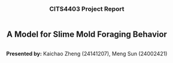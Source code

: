 <div style="display: flex; flex-direction: column; justify-content: center; align-items: center; height: 100vh;">
  <h3>CITS4403 Project Report</h3>
  <h2>A Model for Slime Mold Foraging Behavior</h1>
  <p><strong>Presented by:</strong> Kaichao Zheng (24141207), Meng Sun (24002421)</p>


</div>

# 1. Problem Statement

### Case Background

The slime mold *[Physarum polycephalum](https://en.wikipedia.org/wiki/Physarum_polycephalum)* is well-known in the field of graph theory. As a brainless single-cell organism, it has been found to be equipped with "judgemental and memory power" without any nervous system. At its smallest, *Physarum* can exist as microscopic cells, which actively swim about. These cells are attracted to each other, and when they swarm together, they can merge. The result is a single giant cell called a plasmodium, which can extend for meters [1]. The shortest path problem is a significant area in graph theory which focuses on finding the minimum weight path between two vertices. The slime mold was demonstrated to have genius in finding the shortest way to its food in a simplified laboratory environment. [The path-finding experiment of slime mold [2]](https://www.youtube.com/watch?v=czk4xgdhdY4) was originally conducted in 2006 by a Japanese research team led by [Atsushi Tero](https://en.wikipedia.org/wiki/Atsushi_Tero) from Hokkaido University's Graduate School of Science [3].

### Research Motivation

We modelled this slime mold foraging behaviour in a maze as our project because of several ideal experiment features. First, its field is based on the fundamental graph theory concepts we learnt. Next, all the elements in this real-world experiment can be abstracted as points in a two-dimensional world that is similar to the segregation model and the sugarscape model we learnt in Agent-Based Modelling. Then, the brainlessness of slime mold makes it feasible to simplify and replicate in a computer-simulated environment. Finally, the original mold-maze model is extensible if we break the maze wall and put more oats around the single mold. This is another topic in graph theory called single-source shortest path. One well-known solution for this problem is Dijkstra's algorithm which we can apply for future work.

### Suitability Evaluation for Agent-Based Modelling

<img src="https://i.gzn.jp/img/2016/12/26/slime-molds/cap00010_m.jpg" alt="img" style="zoom:67%;" />

Our initial mold-maze model was based on Tero's shortest path problem experiment in 2006. The basic elements of agent-based modelling have a one-to-one correspondence with the components of this model. Evidently, the agent in our model is slime mold, who live in this 2-D vitural world. Next, the environment is the maze, which constrains the path of mold foraging. Then, both agent and environment have their unique attributes. The mold possesses energy or age constraints as its agent attributes, while the maze has god-given oats as its environment attribute. Finally, there is a mechanism for agent-to-environment interaction, as the slime mold instinctively searches for food to survive.

### Complexity Factor Analysis

Although our model is a simplified mold-maze experiment, it does have the potential to simulate a more complex system. In a real-world scenario, there will be more factors that can influence the behaviour of slime mold:

* The real-world foraging logic of slime mold is much more intricate than our assumption. The slime mold shows two different strategies: 
* Slime mold has its preference among various foods, and can also be influenced by repellents like salt, coffee, or light [1]. We can set the weight of different items in a maze to influence the track mold foraging in our future work.
* Slime mold is capable of learning. If the sole food source is placed on an island connected by a bridge filled with repellents, the mold will repulse, take risks, overcome, and ultimately habituate environmental interferences [1]. We can update the maze generation algorithm to better simulate this island model in our future work.
* Multiple slime molds have been confirmed for their cooperative behaviours. In the same bridge-crossing experiment, slime molds can tranfer what they learnt by merging with each other. Due to the memory ability at the cellular level, those molds are able to transmit information to another cell body, which makes informed molds across the bridge more quickly than naive individuals [7].

### Model Application

<img src="D:\桌面\2.png" alt="2" style="zoom:50%;" />

Our extended mold-Petri dish model was built upon another real-world research in 2010–[the mold-inspired adaptive city network design[4]](https://www.youtube.com/watch?v=GwKuFREOgmo&embeds_referring_euri=https%3A%2F%2Fgigazine.net%2F&source_ve_path=OTY3MTQ). This application was conceived by [Atsushi Tero](https://en.wikipedia.org/wiki/Atsushi_Tero) either. The single slime mold in this experiment ultimately drew a network on a wall-less Petri dish that closely resembles the Tokyo-area railway system [5]. Later followers who repeated this experiment in other countries also got nearly all interstate highways [1].

Our works align with the original intention of this computational modelling, which is to simulate and study complex systems with computer.

# 2. Model Design Process (reference)

### Model Design

**Assumptions**



**Agent attributes**



**Environment attributes**



**Environment rules**



**Agent rules**



**Initial configuration**



### Complexity Reflection



# 3. Simulation Results and Analysis

![alt text](image.png)

### Quantitative Analysis

In this experiment, we define the **Survival Rate** as a quantitative indicator that represents the probability that the slime mold successfully finds an oat under given conditions. By changing the **Max Energy** of the slime mold and the **Size** of the maze, we observe how the **Survival Rate** of the slime mold changes under different **Max Energy** values ​​when the maze size is 19×19, 29×29, 39×39, and 49×49.

According to the information in the figure, as the **Max Energy** of the slime mold increases, its **Survival Rate** also increase. Cause the slime mold can move more steps with the higher energy, it increases the probability of finding oat. On the other hand, in the smaller maze, since the oat is relatively close to the starting point, it is easier for the slime mold to find the oat, so the **Survival Rate** is higher.

In addition, the **Survival Rate** of the slime mold decreases significantly as the maze **Size** increases. For example, when the **Max Energy** is 50, the **Survival Rate** is close to 0.8 when the maze **Size** is 19×19, while the **Survival Rate** is much lower when the maze **Size** is 49×49, showing the inhibitory effect of a larger maze on the **Survival Rate**.

### Parameter Impact

#### Maze size

The larger the maze, the more difficult it is for slime molds to find oat, so the **Survival Rate** is significantly reduced. In a smaller maze (such as 19×19), slime molds can find oat faster, so the **Survival Rate** is higher. As the maze increases (such as 49×49), slime molds need to move a longer distance to find oat, and the failure rate increases.

#### Max Energy

Energy directly determines the number of steps that slime molds can take. Higher energy means that slime molds have a greater chance of exploring the maze and increase the probability of finding oat. When the **Max Energy** is low, slime molds can easily fail to find oat before consuming all the energy, resulting in a lower **Survival Rate**. As the **Max Energy** increases, the **Survival Rate** of slime molds shows an upward trend.

### Real-World Reflection

The experimental results reflect the impact of energy consumption and exploration range on exploration success rate in real-life resource exploration problems. Similar to the situation in nature where slime molds and other organisms are looking for oat, if the oat is scarce or far away, the organisms will be more likely to die.

This is similar to the survival dilemma of animals in real life when environmental resources are limited [12]. Animals need to find enough resources within a limited energy (such as physical strength) range to survive. The experiment reveals the impact of maze (or environment) size on biological survival: the more complex the environment, the more difficult it is to find resources. This phenomenon is also reflected in foraging behavior in nature.

# 4. Conclusion

### Summary

This simulation simulated the process of slime mold searching for food under different maze environments and energy conditions, and mainly discussed the impact of the size of the maze and the maximum energy of slime mold on its survival rate. 

Experimental results show that as the size of the maze increases, the survival rate decreases significantly; while as the maximum energy of the slime mold increases, its survival rate increases significantly. 

These results reveal the interplay between energy resources and environmental complexity and provide insights into the foraging strategies of organisms in nature.

### Limitations

A major limitation of this model is that the simulation environment is too simplified. The maze is in the form of a regular grid, the food location is fixed, and the slime mold's behavioral rules (that is, randomly moving one square at a time) are relatively simple. 

Organisms in the real world have more complex behavioral decisions and adaptability to the environment, such as memory paths, group cooperation, etc. These factors were not considered in this experiment. 

In addition, the energy consumption model is relatively simple, only consuming a little energy per step, while in reality biological energy consumption will vary depending on different activities or movement methods.

### Future Work

To further improve the realism of simulation, future research can consider the following improvements:
 - **Maze Complexity**: A more complex and dynamic environment can be introduced. For example, the shape of the maze can be more diverse, and even simulate the change of food location in a dynamic environment.
 - **Improvements in behavioral models**: Slime molds can make more complex decisions based on past movement paths, such as introducing path memory or behavioral simulation of group coordinated foraging.
 - **Refinement of energy consumption model**: In future work, different energy consumption mechanisms can be introduced according to the different distances or directions of slime mold movement to be closer to the real-world energy usage pattern.

---

# References

引用排版工具：https://www.mybib.com/

[1] E. Yong, “The Brainless Slime That Can Learn By Fusing,” *The Atlantic*, Dec. 21, 2016. https://www.theatlantic.com/science/archive/2016/12/the-brainless-slime-that-can-learn-by-fusing/511295/ (accessed Oct. 09, 2024).

[2] EffettoKirlian, “Slime Mold Physarum Finds the Shortest Path in a Maze,” *YouTube*, May 14, 2011. https://www.youtube.com/watch?v=czk4xgdhdY4 (accessed Oct. 09, 2024).

[3] A. Tero, R. Kobayashi, and T. Nakagaki, “真正粘菌変形体による最適ネットワー,” *数理解析研究所講究録*, no. 1499, pp. 159–166, 2026, Accessed: Oct. 09, 2024. [Online]. Available: https://www.kurims.kyoto-u.ac.jp/~kyodo/kokyuroku/contents/pdf/1499-20.pdf

[4] Harvard Magazine, “Slime mold form a map of the Tokyo-area railway system,” *YouTube*. 2010. Accessed: Oct. 09, 2024. [Online]. Available: https://www.youtube.com/watch?v=GwKuFREOgmo

[5] A. Tero *et al.*, “Rules for Biologically Inspired Adaptive Network Design,” *Science*, vol. 327, no. 5964, pp. 439–442, Jan. 2010, doi: https://doi.org/10.1126/science.1177894.

[6] S. Ishibashi, “A mysterious power of the yellow slime ‘Mojihokori’ that solves the maze and does not have a brain or nerve and shares memory by fusing,” *GIGAZINE*, Dec. 26, 2016. https://gigazine.net/gsc_news/en/20161226-slime-molds/ (accessed Oct. 01, 2024).

[7] D. Vogel and A. Dussutour, “Direct transfer of learned behaviour via cell fusion in non-neural organisms,” *Proceedings of the Royal Society B: Biological Sciences*, vol. 283, no. 1845, p. 20162382, Dec. 2016, doi: https://doi.org/10.1098/rspb.2016.2382.

[12] Gross, E., Jayasinghe, N., Brooks, A., Polet, G., Wadhwa, R., & Hilderink-Koopmans, F. (2021). A future for all: the need for human-wildlife coexistence. WWF, Gland, Switzerland. Design and infographics by Levent Köseoglu, WWF-Netherlands Text editing by ProofreadNOW. com Cover photograph: DNPWC-WWF Nepal, 3.
https://www.unep.org/resources/report/future-all-need-human-wildlife-coexistence

---

# Appendix

